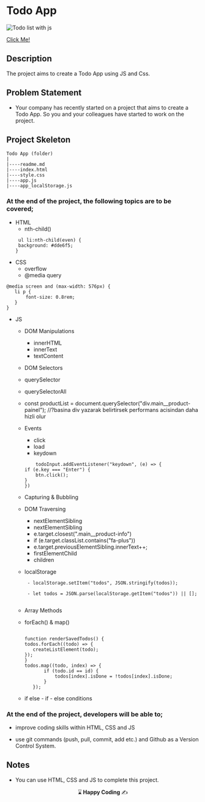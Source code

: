 # Todo App

![Todo list with js](https://github.com/kaplanh/Todo-App_withJS/assets/101884444/8298ed4a-c7bd-43fb-86df-8f46371ee68f)


[Click Me!](https://kaplanh.github.io/Todo-App_withJS/)

## Description

The project aims to create a Todo App using JS and Css.

## Problem Statement

- Your company has recently started on a project that aims to create a Todo App. So you and your colleagues have started to work on the project.

## Project Skeleton 

```
Todo App (folder)
|
|----readme.md                        
|----index.html
|----style.css
|----app.js
|----app_localStorage.js 
``` 


### At the end of the project, the following topics are to be covered;

- HTML
  - nth-child()
   ```
    ul li:nth-child(even) {
    background: #dde6f5;
  }
   
  ```
- CSS
  - overflow 
  - @media query

 ```
@media screen and (max-width: 576px) {
    li p {
        font-size: 0.8rem;
    }
}
  ```
  
  
- JS
  - DOM Manipulations
    - innerHTML
    - innerText
    - textContent
     
  - DOM Selectors
  - querySelector
  - querySelectorAll
  - const productList = document.querySelector("div.main__product-painel"); //?basina div yazarak belirtirsek performans acisindan daha hizli olur
    
  - Events
    - click
    - load
    - keydown
  
    ```
        todoInput.addEventListener("keydown", (e) => {
    if (e.key === "Enter") {
        btn.click();
    }
    })
    ```
  - Capturing & Bubbling
  - DOM Traversing
    - nextElementSibling
    - nextElementSibling
    - e.target.closest(".main__product-info")
    - if (e.target.classList.contains("fa-plus"))
    - e.target.previousElementSibling.innerText++;
    - firstElementChild
    - children
   
  - localStorage 
    ```
     - localStorage.setItem("todos", JSON.stringify(todos));
 
     - let todos = JSON.parse(localStorage.getItem("todos")) || [];
     
    ```
 
 
 
  
  - Array Methods
  - forEach() & map()
     ```

     function renderSavedTodos() {
    todos.forEach((todo) => {
        createListElement(todo);
    });
    }
     todos.map((todo, index) => {
            if (todo.id == id) {
                todos[index].isDone = !todos[index].isDone;
            }
        });
    ```
  

  
  - if else - if - else  conditions


### At the end of the project, developers will be able to;

- improve coding skills within HTML, CSS and JS 

- use git commands (push, pull, commit, add etc.) and Github as a Version Control System.


## Notes

- You can use HTML, CSS and JS to complete this project.



<p align="center"> ⌛<strong> Happy Coding </strong> ✍ </p>



